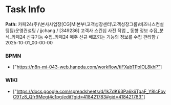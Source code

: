 # Task Info

**Path:** 카페24(주)\본사사업장\[CG]MI본부\고객성장센터\고객성장그룹\비즈니스컨설팅팀\운영컨설팅 / jjchang / [349236] 고객사 스킨십 사전 작업 _ 동향 정보 수집_분석_카페24 신규기능 수집_카페24 매주 신규 배포되는 기능의 정보를 수집 관리함 / 2025-10-01_00-00-00

### BPMN
- ["https://n8n-mi-043-web.hanpda.com/workflow/tiFXabTPoIOL8khP"]

### WIKI
- ["https://docs.google.com/spreadsheets/d/1kZdK63Pa6kjiTgaF_Y8lcFbvC9Tz8_Qfr9Megt4c1pg/edit?gid=418421783#gid=418421783"]

